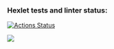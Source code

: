 ### Hexlet tests and linter status:
[![Actions Status](https://github.com/StanislavSol/php-project-45/actions/workflows/hexlet-check.yml/badge.svg)](https://github.com/StanislavSol/php-project-45/actions)

<a href="https://codeclimate.com/github/StanislavSol/php-project-45/maintainability"><img src="https://api.codeclimate.com/v1/badges/ecb0c5c42c51d90926dc/maintainability" /></a>
